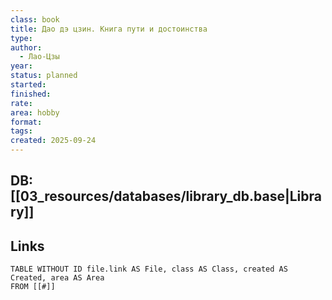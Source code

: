 ```yaml
---
class: book
title: Дао дэ цзин. Книга пути и достоинства
type:
author:
  - Лао-Цзы
year:
status: planned
started:
finished:
rate:
area: hobby
format:
tags:
created: 2025-09-24
---
```

## DB: [[03_resources/databases/library_db.base|Library]]

## Links

```dataview
TABLE WITHOUT ID file.link AS File, class AS Class, created AS Created, area AS Area
FROM [[#]]
````